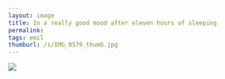 ```yaml
---
layout: image
title: In a really good mood after eleven hours of sleeping
permalink: 
tags: emil
thumburl: /i/IMG_0579_thumb.jpg
---
```


![]({{site.url}}/i/IMG_0579_thumb.jpg)

